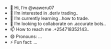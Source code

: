 - 👋 Hi, I’m @waweru07
- 👀 I’m interested in .deriv trading..
- 🌱 I’m currently learning ..how to trade.
- 💞️ I’m looking to collaborate on .accurate bots..
- 📫 How to reach me .+254718352143..
- 😄 Pronouns: ...
- ⚡ Fun fact: ...

<!---
waweru07/waweru07 is a ✨ special ✨ repository because its `README.md` (this file) appears on your GitHub profile.
You can click the Preview link to take a look at your changes.
--->
